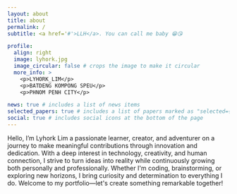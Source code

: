 ```yaml
---
layout: about
title: about
permalink: /
subtitle: <a href='#'>LLH</a>. You can call me baby 😁😘

profile:
  align: right
  image: lyhork.jpg
  image_circular: false # crops the image to make it circular
  more_info: >
    <p>LYHORK_LIM</p>
    <p>BATDENG KOMPONG SPEU</p>
    <p>PHNOM PENH CITY</p>

news: true # includes a list of news items
selected_papers: true # includes a list of papers marked as "selected={true}"
social: true # includes social icons at the bottom of the page
---
```

Hello, I’m Lyhork Lim a passionate learner, creator, and adventurer on a journey to make meaningful contributions through innovation and dedication. With a deep interest in technology, creativity, and human connection, I strive to turn ideas into reality while continuously growing both personally and professionally. Whether I'm coding, brainstorming, or exploring new horizons, I bring curiosity and determination to everything I do. Welcome to my portfolio—let's create something remarkable together!
<!-- Write your biography here. Tell the world about yourself. Link to your favorite [subreddit](http://reddit.com). You can put a picture in, too. The code is already in, just name your picture `prof_pic.jpg` and put it in the `img/` folder.

Put your address / P.O. box / other info right below your picture. You can also disable any of these elements by editing `profile` property of the YAML header of your `_pages/about.md`. Edit `_bibliography/papers.bib` and Jekyll will render your [publications page](/al-folio/publications/) automatically.

Link to your social media connections, too. This theme is set up to use [Font Awesome icons](https://fontawesome.com/) and [Academicons](https://jpswalsh.github.io/academicons/), like the ones below. Add your Facebook, Twitter, LinkedIn, Google Scholar, or just disable all of them. -->
